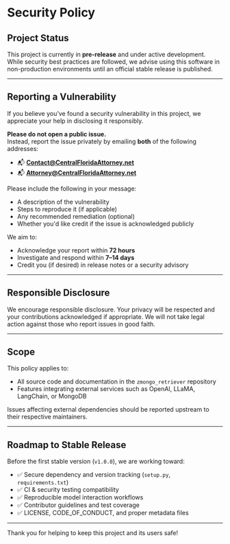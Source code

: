 # Security Policy

## Project Status

This project is currently in **pre-release** and under active development. While security best practices are followed, we advise using this software in non-production environments until an official stable release is published.

---

## Reporting a Vulnerability

If you believe you’ve found a security vulnerability in this project, we appreciate your help in disclosing it responsibly.

**Please do not open a public issue.**  
Instead, report the issue privately by emailing **both** of the following addresses:

- 📬 **Contact@CentralFloridaAttorney.net**
- 📬 **Attorney@CentralFloridaAttorney.net**

Please include the following in your message:

- A description of the vulnerability
- Steps to reproduce it (if applicable)
- Any recommended remediation (optional)
- Whether you'd like credit if the issue is acknowledged publicly

We aim to:

- Acknowledge your report within **72 hours**
- Investigate and respond within **7–14 days**
- Credit you (if desired) in release notes or a security advisory

---

## Responsible Disclosure

We encourage responsible disclosure. Your privacy will be respected and your contributions acknowledged if appropriate. We will not take legal action against those who report issues in good faith.

---

## Scope

This policy applies to:

- All source code and documentation in the `zmongo_retriever` repository
- Features integrating external services such as OpenAI, LLaMA, LangChain, or MongoDB

Issues affecting external dependencies should be reported upstream to their respective maintainers.

---

## Roadmap to Stable Release

Before the first stable version (`v1.0.0`), we are working toward:

- ✅ Secure dependency and version tracking (`setup.py`, `requirements.txt`)
- ✅ CI & security testing compatibility
- ✅ Reproducible model interaction workflows
- ✅ Contributor guidelines and test coverage
- ✅ LICENSE, CODE_OF_CONDUCT, and proper metadata files

---

Thank you for helping to keep this project and its users safe!
